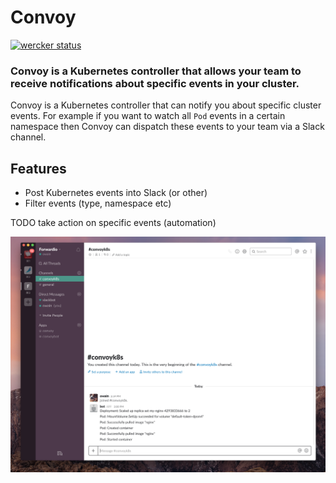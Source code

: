 # Convoy

[![wercker status](https://app.wercker.com/status/811c446968d1b6e369d872e930afeab2/s/master "wercker status")](https://app.wercker.com/project/byKey/811c446968d1b6e369d872e930afeab2)

### Convoy is a Kubernetes controller that allows your team to receive notifications about specific events in your cluster.

Convoy is a Kubernetes controller that can notify you about specific cluster events.
For example if you want to watch all `Pod` events in a certain namespace then Convoy can dispatch
these events to your team via a Slack channel.



## Features

* Post Kubernetes events into Slack (or other)
* Filter events (type, namespace etc)

TODO take action on specific events (automation)

![Convoy](https://github.com/owainlewis/convoy/blob/master/convoy.png?raw=true)

